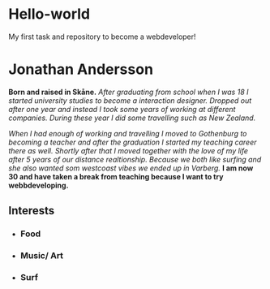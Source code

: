# Hello-world
My first task and repository to become a webdeveloper!

# Jonathan Andersson
**Born and raised in Skåne.** *After graduating from school when I was 18 I started university studies to become a interaction designer. Dropped out after one year and instead I took some years of working at different companies. During these year I did some travelling such as New Zealand.* 

*When I had enough of working and travelling I moved to Gothenburg to becoming a teacher and after the graduation I started my teaching career there as well. Shortly after that I moved together with the love of my life after 5 years of our distance realtionship. Because we both like surfing and she also wanted som westcoast vibes we ended up in Varberg.* **I am now 30 and have taken a break from teaching because I want to try webbdeveloping.**

## Interests
- ### Food
- ### Music/ Art
- ### Surf

